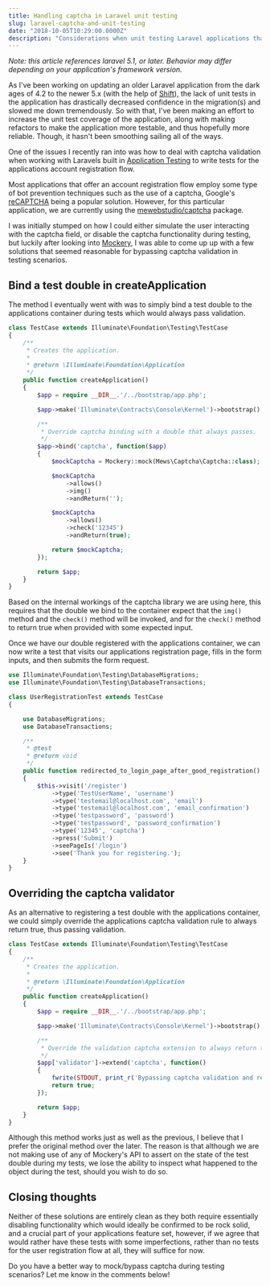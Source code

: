 ```yaml
---
title: Handling captcha in Laravel unit testing
slug: laravel-captcha-and-unit-testing
date: "2018-10-05T10:29:00.0000Z"
description: "Considerations when unit testing Laravel applications that use Captchas on forms and HTTP POST requests."
---
```



*Note: this article references laravel 5.1, or later. Behavior may differ depending on your application's framework version.*

As I've been working on updating an older Laravel application from the dark ages of 4.2 to the newer 5.x (with the help of [Shift](https://laravelshift.com/)), the lack of unit tests in the application has drastically decreased confidence in the migration(s) and slowed me down tremendously. So with that, I've been making an effort to increase the unit test coverage of the application, along with making refactors to make the application more testable, and thus hopefully more reliable. Though, it hasn't been smoothing sailing all of the ways.

One of the issues I recently ran into was how to deal with captcha validation when working with Laravels built in [Application Testing](https://laravel.com/docs/5.1/testing#application-testing) to write tests for the applications account registration flow.

Most applications that offer an account registration flow employ some type of bot prevention techniques such as the use of a captcha, Google's [reCAPTCHA](https://www.google.com/recaptcha/intro/v3beta.html) being a popular solution. However, for this particular application, we are currently using the [mewebstudio/captcha](https://github.com/mewebstudio/captcha) package.

I was initially stumped on how I could either simulate the user interacting with the captcha field, or disable the captcha functionality during testing, but luckily after looking into [Mockery](https://github.com/mockery/mockery), I was able to come up up with a few solutions that seemed reasonable for bypassing captcha validation in testing scenarios.

## Bind a test double in createApplication

The method I eventually went with was to simply bind a test double to the applications container during tests which would always pass validation.

```php
class TestCase extends Illuminate\Foundation\Testing\TestCase
{
    /**
     * Creates the application.
     *
     * @return \Illuminate\Foundation\Application
     */
    public function createApplication()
    {
        $app = require __DIR__.'/../bootstrap/app.php';

        $app->make('Illuminate\Contracts\Console\Kernel')->bootstrap();

        /**
         * Override captcha binding with a double that always passes.
         */
        $app->bind('captcha', function($app)
        {
            $mockCaptcha = Mockery::mock(Mews\Captcha\Captcha::class);

            $mockCaptcha
                ->allows()
                ->img()
                ->andReturn('');

            $mockCaptcha
                ->allows()
                ->check('12345')
                ->andReturn(true);

            return $mockCaptcha;
        });

        return $app;
    }
}
```

Based on the internal workings of the captcha library we are using here, this requires that the double we bind to the container expect that the `img()` method and the `check()` method will be invoked, and for the `check()` method to return true when provided with some expected input.

Once we have our double registered with the applications container, we can now write a test that visits our applications registration page, fills in the form inputs, and then submits the form request.

```php
use Illuminate\Foundation\Testing\DatabaseMigrations;
use Illuminate\Foundation\Testing\DatabaseTransactions;

class UserRegistrationTest extends TestCase
{

    use DatabaseMigrations;
    use DatabaseTransactions;

    /**
     * @test
     * @return void
     */
    public function redirected_to_login_page_after_good_registration()
    {
        $this->visit('/register')
            ->type('TestUserName', 'username')
            ->type('testemail@localhost.com', 'email')
            ->type('testemail@localhost.com', 'email_confirmation')
            ->type('testpassword', 'password')
            ->type('testpassword', 'password_confirmation')
            ->type('12345', 'captcha')
            ->press('Submit')
            ->seePageIs('/login')
            ->see('Thank you for registering.');
    }
}
```

## Overriding the captcha validator

As an alternative to registering a test double with the applications container, we could simply override the applications captcha validation rule to always return true, thus passing validation.

```php
class TestCase extends Illuminate\Foundation\Testing\TestCase
{
    /**
     * Creates the application.
     *
     * @return \Illuminate\Foundation\Application
     */
    public function createApplication()
    {
        $app = require __DIR__.'/../bootstrap/app.php';

        $app->make('Illuminate\Contracts\Console\Kernel')->bootstrap();

        /**
         * Override the validation captcha extension to always return true.
         */
        $app['validator']->extend('captcha', function()
        {
            fwrite(STDOUT, print_r('Bypassing captcha validation and returning explicit true!', TRUE));
            return true;
        });

        return $app;
    }
}
```

Although this method works just as well as the previous, I believe that I prefer the original method over the later. The reason is that although we are not making use of any of Mockery's API to assert on the state of the test double during my tests, we lose the ability to inspect what happened to the object during the test, should you wish to do so.

## Closing thoughts

Neither of these solutions are entirely clean as they both require essentially disabling functionality which would ideally be confirmed to be rock solid, and a crucial part of your applications feature set, however, if we agree that would rather have these tests with some imperfections, rather than no tests for the user registration flow at all, they will suffice for now.

Do you have a better way to mock/bypass captcha during testing scenarios? Let me know in the comments below!
